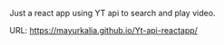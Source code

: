 Just a react app using YT api to search and play video.

URL: https://mayurkalia.github.io/Yt-api-reactapp/
